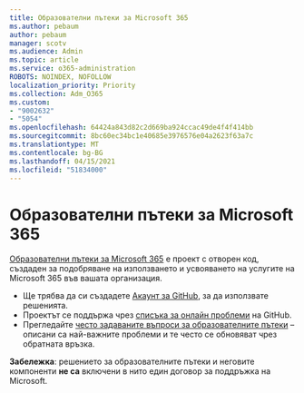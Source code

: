 ```yaml
---
title: Образователни пътеки за Microsoft 365
ms.author: pebaum
author: pebaum
manager: scotv
ms.audience: Admin
ms.topic: article
ms.service: o365-administration
ROBOTS: NOINDEX, NOFOLLOW
localization_priority: Priority
ms.collection: Adm_O365
ms.custom:
- "9002632"
- "5054"
ms.openlocfilehash: 64424a843d82c2d669ba924ccac49de4f4f414bb
ms.sourcegitcommit: 8bc60ec34bc1e40685e3976576e04a2623f63a7c
ms.translationtype: MT
ms.contentlocale: bg-BG
ms.lasthandoff: 04/15/2021
ms.locfileid: "51834000"
---
```

# <a name="microsoft-365-learning-pathways"></a>Образователни пътеки за Microsoft 365

[Образователни пътеки за Microsoft 365](https://docs.microsoft.com/office365/customlearning/) е проект с отворен код, създаден за подобряване на използването и усвояването на услугите на Microsoft 365 във вашата организация.

- Ще трябва да си създадете [Акаунт за GitHub](https://aka.ms/joingithub), за да използвате решенията.
- Проектът се поддържа чрез [списъка за онлайн проблеми](https://aka.ms/CustomLearningHelp) на GitHub.
- Прегледайте [често задаваните въпроси за образователните пътеки](https://docs.microsoft.com/office365/customlearning/faq) – описани са най-важните проблеми и те често се обновяват чрез обратната връзка.

**Забележка**: решението за образователните пътеки и неговите компоненти **не са** включени в нито един договор за поддръжка на Microsoft.
